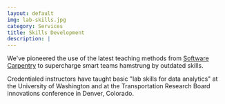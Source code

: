 ```yaml
---
layout: default
img: lab-skills.jpg
category: Services
title: Skills Development
description: |
---
```

We've pioneered the use of the latest teaching methods from [Software Carpentry](http://software-carpentry.org) to supercharge smart teams hamstrung by outdated skills.

Credentialed instructors have taught basic "lab skills for data analytics" at the University of Washington and at the Transportation Research Board innovations conference in Denver, Colorado.